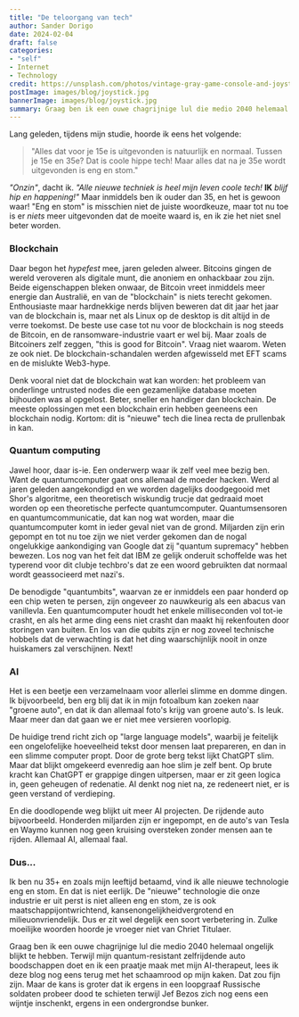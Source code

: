 ```yaml
---
title: "De teloorgang van tech"
author: Sander Dorigo
date: 2024-02-04
draft: false
categories:
- "self"
- Internet
- Technology
credit: https://unsplash.com/photos/vintage-gray-game-console-and-joystick-p0j-mE6mGo4
postImage: images/blog/joystick.jpg
bannerImage: images/blog/joystick.jpg
summary: Graag ben ik een ouwe chagrijnige lul die medio 2040 helemaal ongelijk blijkt te hebben. Terwijl mijn quantum-resistant zelfrijdende auto boodschappen doet en ik een praatje maak met mijn AI-therapeut, lees ik deze blog nog eens terug met het schaamrood op mijn kaken. 
---
```


Lang geleden, tijdens mijn studie, hoorde ik eens het volgende:

> "Alles dat voor je 15e is uitgevonden is natuurlijk en normaal. Tussen je 15e en 35e? Dat is coole hippe tech! Maar alles dat na je 35e wordt uitgevonden is eng en stom."

*"Onzin"*, dacht ik. *"Alle nieuwe techniek is heel mijn leven coole tech!* **IK** *blijf hip en happening!"* Maar inmiddels ben ik ouder dan 35, en het is gewoon waar! "Eng en stom" is misschien niet de juiste woordkeuze, maar tot nu toe is er _niets_ meer uitgevonden dat de moeite waard is, en ik zie het niet snel beter worden.

### Blockchain

Daar begon het *hypefest* mee, jaren geleden alweer. Bitcoins gingen de wereld veroveren als digitale munt, die anoniem en onhackbaar zou zijn. Beide eigenschappen bleken onwaar, de Bitcoin vreet inmiddels meer energie dan Australië, en van de "blockchain" is niets terecht gekomen. Enthousiaste maar hardnekkige nerds blijven beweren dat dit jaar het jaar van de blockchain is, maar net als Linux op de desktop is dit altijd in de verre toekomst. De beste use case tot nu voor de blockchain is nog steeds de Bitcoin, en de ransomware-industrie vaart er wel bij. Maar zoals de Bitcoiners zelf zeggen, "this is good for Bitcoin". Vraag niet waarom. Weten ze ook niet. De blockchain-schandalen werden afgewisseld met EFT scams en de mislukte Web3-hype.

Denk vooral niet dat de blockchain wat kan worden: het probleem van onderlinge untrusted nodes die een gezamenlijke database moeten bijhouden was al opgelost. Beter, sneller en handiger dan blockchain. De meeste oplossingen met een blockchain erin hebben geeneens een blockchain nodig. Kortom: dit is "nieuwe" tech die linea recta de prullenbak in kan.

### Quantum computing

Jawel hoor, daar is-ie. Een onderwerp waar ik zelf veel mee bezig ben. Want de quantumcomputer gaat ons allemaal de moeder hacken. Werd al jaren geleden aangekondigd en we worden dagelijks doodgegooid met Shor's algoritme, een theoretisch wiskundig trucje dat gedraaid moet worden op een theoretische perfecte quantumcomputer. Quantumsensoren en quantumcommunicatie, dat kan nog wat worden, maar die quantumcomputer komt in ieder geval niet van de grond. Miljarden zijn erin gepompt en tot nu toe zijn we niet verder gekomen dan de nogal ongelukkige aankondiging van Google dat zij "quantum supremacy" hebben bewezen. Los nog van het feit dat IBM ze gelijk onderuit schoffelde was het typerend voor dit clubje techbro's dat ze een woord gebruikten dat normaal wordt geassocieerd met nazi's. 

De benodigde "quantumbits", waarvan ze er inmiddels een paar honderd op een chip weten te persen, zijn ongeveer zo nauwkeurig als een abacus van vanillevla. Een quantumcomputer houdt het enkele milliseconden vol tot-ie crasht, en als het arme ding eens niet crasht dan maakt hij rekenfouten door storingen van buiten. En los van die qubits zijn er nog zoveel technische hobbels dat de verwachting is dat het ding waarschijnlijk nooit in onze huiskamers zal verschijnen. Next! 

### AI

Het is een beetje een verzamelnaam voor allerlei slimme en domme dingen. Ik bijvoorbeeld, ben erg blij dat ik in mijn fotoalbum kan zoeken naar "groene auto", en dat ik dan allemaal foto's krijg van groene auto's. Is leuk. Maar meer dan dat gaan we er niet mee versieren voorlopig.

De huidige trend richt zich op "large language models", waarbij je feitelijk een ongelofelijke hoeveelheid tekst door mensen laat prepareren, en dan in een slimme computer propt. Door de grote berg tekst lijkt ChatGPT slim. Maar dat blijkt omgekeerd evenredig aan hoe slim je zelf bent. Op brute kracht kan ChatGPT er grappige dingen uitpersen, maar er zit geen logica in, geen geheugen of redenatie. AI denkt nog niet na, ze redeneert niet, er is geen verstand of verdieping. 

En die doodlopende weg blijkt uit meer AI projecten. De rijdende auto bijvoorbeeld. Honderden miljarden zijn er ingepompt, en de auto's van Tesla en Waymo kunnen nog geen kruising oversteken zonder mensen aan te rijden. Allemaal AI, allemaal faal. 

### Dus...

Ik ben nu 35+ en zoals mijn leeftijd betaamd, vind ik alle nieuwe technologie eng en stom. En dat is niet eerlijk. De "nieuwe" technologie die onze industrie er uit perst is niet alleen eng en stom, ze is ook maatschappijontwrichtend, kansenongelijkheidvergrotend en milieuonvriendelijk. Dus er zit wel degelijk een soort verbetering in. Zulke moeilijke woorden hoorde je vroeger niet van Chriet Titulaer.

Graag ben ik een ouwe chagrijnige lul die medio 2040 helemaal ongelijk blijkt te hebben. Terwijl mijn quantum-resistant zelfrijdende auto boodschappen doet en ik een praatje maak met mijn AI-therapeut, lees ik deze blog nog eens terug met het schaamrood op mijn kaken. Dat zou fijn zijn. Maar de kans is groter dat ik ergens in een loopgraaf Russische soldaten probeer dood te schieten terwijl Jef Bezos zich nog eens een wijntje inschenkt, ergens in een ondergrondse bunker.
